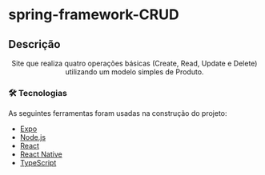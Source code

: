 # spring-framework-CRUD

## Descrição
<p align="center">Site que realiza quatro operações básicas (Create, Read, Update e Delete) utilizando um modelo simples de Produto.</p>

### 🛠 Tecnologias
As seguintes ferramentas foram usadas na construção do projeto:

- [Expo](https://expo.io/)
- [Node.js](https://nodejs.org/en/)
- [React](https://pt-br.reactjs.org/)
- [React Native](https://reactnative.dev/)
- [TypeScript](https://www.typescriptlang.org/)
